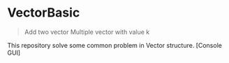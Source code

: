 # VectorBasic

> Add two vector
> Multiple vector with value k

This repository solve some common problem  in Vector structure. [Console GUI]
